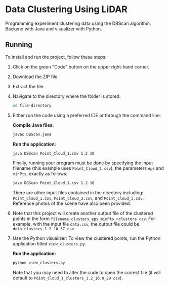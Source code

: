 # Data Clustering Using LiDAR

Programming experiment clustering data using the DBScan algorithm. Backend with Java and visualizer with Python.

## Running

To install and run the project, follow these steps:

1. Click on the green "Code" button on the upper right-hand corner.
2. Download the ZIP file.
3. Extract the file.
4. Navigate to the directory where the folder is stored:
    ```sh
    cd file-directory
    ```
5. Either run the code using a preferred IDE or through the command line:

    **Compile Java files:**
    ```sh
    javac DBScan.java
    ```

    **Run the application:**
    ```sh
    java DBScan Point_Cloud_1.csv 1.2 10
    ```

    Finally, running your program must be done by specifying the input filename (this example uses `Point_Cloud_1.csv`), the parameters `eps` and `minPts`, exactly as follows: 
    ```sh
    java DBScan Point_Cloud_1.csv 1.2 10
    ```

    There are other input files contained in the directory including: `Point_Cloud_1.csv`, `Point_Cloud_2.csv`, and `Point_Cloud_3.csv`. Reference photos of the scene have also been provided.

6. Note that this project will create another output file of the clustered points in the form `filename_clusters_eps_minPts_nclusters.csv`. For example, with the input file `data.csv`, the output file could be:
`data_clusters_1.2_10_57.csv`

7. Use the Python visualizer:
    To view the clustered points, run the Python application titled `view_clusters.py`.

    **Run the application:**
    ```sh
    python view_clusters.py
    ```

    Note that you may need to alter the code to open the correct file (it will default to `Point_Cloud_1_clusters_1.2_10.0_29.csv`).
